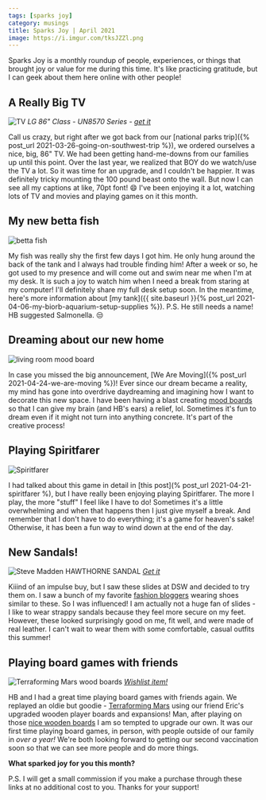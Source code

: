 ```yaml
---
tags: [sparks joy]
category: musings
title: Sparks Joy | April 2021
image: https://i.imgur.com/tksJZZl.png
---
```

Sparks Joy is a monthly roundup of people, experiences, or things that brought joy or value for me during this time. It's like practicing gratitude, but I can geek about them here online with other people!

## A Really Big TV
![TV](https://images-na.ssl-images-amazon.com/images/I/81SfyKpEieL._AC_SL1500_.jpg)
*LG 86" Class - UN8570 Series - [get it](https://amzn.to/2QUDBII)*

Call us crazy, but right after we got back from our [national parks trip]({% post_url 2021-03-26-going-on-southwest-trip %}), we ordered ourselves a nice, big, 86" TV. We had been getting hand-me-downs from our families up until this point. Over the last year, we realized that BOY do we watch/use the TV a lot. So it was time for an upgrade, and I couldn't be happier. It was definitely tricky mounting the 100 pound beast onto the wall. But now I can see all my captions at like, 70pt font! :smile: I've been enjoying it a lot, watching lots of TV and movies and playing games on it this month.

## My new betta fish
![betta fish](https://lh3.googleusercontent.com/pw/ACtC-3dwEXrg3kQU2IEg80LzToTgSqi6U9n3pXPNg99NN0Woah7k-dd9Xgl63j0KTyuPNqrg571YGoMjwvpUTWPJTchTsJOPYHtMxzI0nKI2yUxi0RHJWHwhdsL5_NfFaTUFq3PLLyYL9aBncPovIWZoQeNGZQ=w1000-h667-no?authuser=0)

My fish was really shy the first few days I got him. He only hung around the back of the tank and I always had trouble finding him! After a week or so, he got used to my presence and will come out and swim near me when I'm at my desk. It is such a joy to watch him when I need a break from staring at my computer! I'll definitely share my full desk setup soon. In the meantime, here's more information about [my tank]({{ site.baseurl }}{% post_url 2021-04-06-my-biorb-aquarium-setup-supplies %}). P.S. He still needs a name! HB suggested Salmonella. :unamused:

## Dreaming about our new home
![living room mood board](https://i.imgur.com/9EZecdY.png)

In case you missed the big announcement, [We Are Moving]({% post_url 2021-04-24-we-are-moving %})! Ever since our dream became a reality, my mind has gone into overdrive daydreaming and imagining how I want to decorate this new space. I have been having a blast creating [mood boards](/tag/mood-boards) so that I can give my brain (and HB's ears) a relief, lol. Sometimes it's fun to dream even if it might not turn into anything concrete. It's part of the creative process!

## Playing Spiritfarer
![Spiritfarer](https://www.nintendo.com//content/dam/noa/en_US/games/switch/s/spiritfarer-switch/spiritfarer-switch-hero.jpg)

I had talked about this game in detail in [this post](% post_url 2021-04-21-spiritfarer %), but I have really been enjoying playing Spiritfarer. The more I play, the more "stuff" I feel like I have to do! Sometimes it's a little overwhelming and when that happens then I just give myself a break. And remember that I don't have to do everything; it's a game for heaven's sake! Otherwise, it has been a fun way to wind down at the end of the day.

## New Sandals!
![Steve Madden HAWTHORNE SANDAL](https://i.imgur.com/BPw6agr.jpg)
*[Get it](https://www.dsw.com/en/us/product/steve-madden-hawthorne-sandal/506268?activeColor=203)*

Kiiind of an impulse buy, but I saw these slides at DSW and decided to try them on. I saw a bunch of my favorite [fashion bloggers](https://fashionjackson.com/10-little-white-dresses-for-spring/) wearing shoes similar to these. So I was influenced! I am actually not a huge fan of slides - I like to wear strappy sandals because they feel more secure on my feet. However, these looked surprisingly good on me, fit well, and were made of real leather. I can't wait to wear them with some comfortable, casual outfits this summer!

## Playing board games with friends
![Terraforming Mars wood boards](https://images-na.ssl-images-amazon.com/images/I/81QjjTJ7WHL._AC_SL1500_.jpg)
*[Wishlist item!](https://amzn.to/3aGlays)*

HB and I had a great time playing board games with friends again. We replayed an oldie but goodie - [Terraforming Mars](https://amzn.to/2R16xyw) using our friend Eric's upgraded wooden player boards and expansions! Man, after playing on those [nice wooden boards](https://amzn.to/3aGlays) I am so tempted to upgrade our own. It was our first time playing board games, in person, with people outside of our family in *over a year!* We're both looking forward to getting our second vaccination soon so that we can see more people and do more things.



**What sparked joy for you this month?**

P.S. I will get a small commission if you make a purchase through these links at no additional cost to you. Thanks for your support!